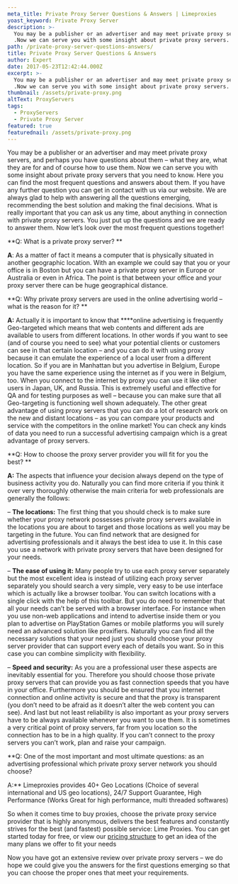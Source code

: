```yaml
---
meta_title: Private Proxy Server Questions & Answers | Limeproxies
yoast_keyword: Private Proxy Server
description: >-
  You may be a publisher or an advertiser and may meet private proxy servers,
  .Now we can serve you with some insight about private proxy servers.
path: /private-proxy-server-questions-answers/
title: Private Proxy Server Questions & Answers
author: Expert
date: 2017-05-23T12:42:44.000Z
excerpt: >-
  You may be a publisher or an advertiser and may meet private proxy servers,
  .Now we can serve you with some insight about private proxy servers.
thumbnail: /assets/private-proxy.png
altText: ProxyServers
tags:
  - ProxyServers
  - Private Proxy Server
featured: true
featurednail: /assets/private-proxy.png
---
```

You may be a publisher or an advertiser and may meet private proxy servers, and perhaps you have questions about them – what they are, what they are for and of course how to use them. Now we can serve you with some insight about private proxy servers that you need to know. Here you can find the most frequent questions and answers about them. If you have any further question you can get in contact with us via our website. We are always glad to help with answering all the questions emerging, recommending the best solution and making the final decisions. What is really important that you can ask us any time, about anything in connection with private proxy servers. You just put up the questions and we are ready to answer them. Now let’s look over the most frequent questions together!

**Q: What is a private proxy server? **

**A**: As a matter of fact it means a computer that is physically situated in another geographic location. With an example we could say that you or your office is in Boston but you can have a private proxy server in Europe or Australia or even in Africa. The point is that between your office and your proxy server there can be huge geographical distance.

**Q: Why private proxy servers are used in the online advertising world – what is the reason for it? **

**A:** Actually it is important to know that ****online advertising is frequently Geo-targeted which means that web contents and different ads are available to users from different locations. In other words if you want to see (and of course you need to see) what your potential clients or customers can see in that certain location – and you can do it with using proxy because it can emulate the experience of a local user from a different location. So if you are in Manhattan but you advertise in Belgium, Europe you have the same experience using the internet as if you were in Belgium, too. When you connect to the internet by proxy you can use it like other users in Japan, UK, and Russia. This is extremely useful and effective for QA and for testing purposes as well – because you can make sure that all Geo-targeting is functioning well shown adequately. The other great advantage of using proxy servers that you can do a lot of research work on the new and distant locations – as you can compare your products and service with the competitors in the online market! You can check any kinds of data you need to run a successful advertising campaign which is a great advantage of proxy servers.

**Q: How to choose the proxy server provider you will fit for you the best? **

**A:** The aspects that influence your decision always depend on the type of business activity you do. Naturally you can find more criteria if you think it over very thoroughly otherwise the main criteria for web professionals are generally the follows:

&#8211; **The locations:** The first thing that you should check is to make sure whether your proxy network possesses private proxy servers available in the locations you are about to target and those locations as well you may be targeting in the future. You can find network that are designed for advertising professionals and it always the best idea to use it. In this case you use a network with private proxy servers that have been designed for your needs.

&#8211; **The ease of using it:** Many people try to use each proxy server separately but the most excellent idea is instead of utilizing each proxy server separately you should search a very simple, very easy to be use interface which is actually like a browser toolbar. You can switch locations with a single click with the help of this toolbar. But you do need to remember that all your needs can’t be served with a browser interface. For instance when you use non-web applications and intend to advertise inside them or you plan to advertise on PlayStation Games or mobile platforms you will surely need an advanced solution like proxifiers. Naturally you can find all the necessary solutions that your need just you should choose your proxy server provider that can support every each of details you want. So in this case you can combine simplicity with flexibility.

&#8211; **Speed and security:** As you are a professional user these aspects are inevitably essential for you. Therefore you should choose those private proxy servers that can provide you as fast connection speeds that you have in your office. Furthermore you should be ensured that you internet connection and online activity is secure and that the proxy is transparent (you don’t need to be afraid as it doesn’t alter the web content you can see). And last but not least reliability is also important as your proxy servers have to be always available whenever you want to use them. It is sometimes a very critical point of proxy servers, far from you location so the connection has to be in a high quality. If you can’t connect to the proxy servers you can’t work, plan and raise your campaign.

**Q: One of the most important and most ultimate questions: as an advertising professional which private proxy server network you should choose?
  
A:** Limeproxies provides 40+ Geo Locations (Choice of several international and US geo locations), 24/7 Support Guarantee, High Performance (Works Great for high performance, multi threaded softwares)

So when it comes time to buy proxies, choose the private proxy service provider that is highly anonymous, delivers the best features and constantly strives for the best (and fastest) possible service: Lime Proxies. You can get started today for free, or view our [pricing structure][1] to get an idea of the many plans we offer to fit your needs

Now you have got an extensive review over private proxy servers – we do hope we could give you the answers for the first questions emerging so that you can choose the proper ones that meet your requirements.

 [1]: /pricing
